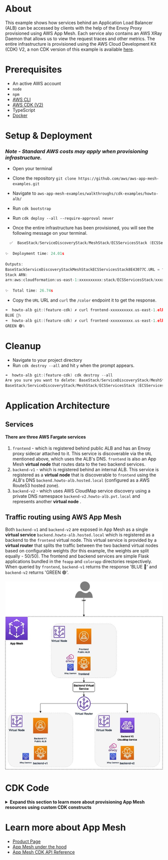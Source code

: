 # About

This example shows how services behind an Application Load Balancer (ALB) can be accessed by clients with the help of the Envoy Proxy provisioned using AWS App Mesh. Each service also contains an AWS XRay Daemon that allows us to view the request traces and other metrics.
The entire infrastructure is provisioned using the AWS Cloud Development Kit (CDK) V2, a non CDK version of this example is available [here](https://github.com/aws/aws-app-mesh-examples/tree/main/walkthroughs/howto-alb).

# Prerequisites

- An active AWS account
- `node`
- `npm`
- [AWS CLI](https://docs.aws.amazon.com/cli/latest/userguide/getting-started-install.html)
- [AWS CDK (V2)](https://docs.aws.amazon.com/cdk/v2/guide/home.html)
- TypeScript
- [Docker](https://docs.docker.com/get-docker/)

# Setup & Deployment

### _Note - Standard AWS costs may apply when provisioning infrastructure._

- Open your terminal
- Clone the repository `git clone https://github.com/aws/aws-app-mesh-examples.git`
- Navigate to `aws-app-mesh-examples/walkthroughs/cdk-examples/howto-alb/`
- Run `cdk bootstrap`
- Run `cdk deploy --all --require-approval never`

- Once the entire infrastructure has been provisioned, you will see the following message on your terminal.

```c
  ✅  BaseStack/ServiceDiscoveryStack/MeshStack/ECSServicesStack (ECSServicesStack)

✨  Deployment time: 24.01s

Outputs:
BaseStackServiceDiscoveryStackMeshStackECSServicesStack8E43077C.URL = frontend-xxxxxxxxxx.us-east-1.elb.amazonaws.com
Stack ARN:
arn:aws:cloudformation:us-east-1:xxxxxxxxxx:stack/ECSServicesStack/xxxxxxxxxx-xxxx-xxxx-xxxx-xxxxxxxxxxxx

✨  Total time: 26.74s
```

- Copy the `URL` URL and `curl` the `/color` endpoint it to get the response.

```c
➜  howto-alb git:(feature-cdk) ✗ curl frontend-xxxxxxxxxx.us-east-1.elb.amazonaws.com/color
BLUE 🔵%
➜  howto-alb git:(feature-cdk) ✗ curl frontend-xxxxxxxxxx.us-east-1.elb.amazonaws.com/color
GREEN 🟢%
```

# Cleanup

- Navigate to your project directory
- Run `cdk destroy --all` and hit `y` when the prompt appears.

```c
➜  howto-alb git:(feature-cdk) cdk destroy --all
Are you sure you want to delete: BaseStack/ServiceDiscoveryStack/MeshStack/ECSServicesStack, BaseStack/ServiceDiscoveryStack/MeshStack, BaseStack/ServiceDiscoveryStack, BaseStack (y/n)? y
BaseStack/ServiceDiscoveryStack/MeshStack/ECSServicesStack (ECSServicesStack): destroying...
```

# Application Architecture

## Services

#### There are three AWS Fargate services

1.  `frontend` - which is registered behind public ALB and has an Envoy proxy sidecar attached to it. This service is discoverable via the `URL` mentioned above, which uses the ALB's DNS. `frontend` is also an App Mesh **virtual node** that routes data to the two backend services.
2.  `backend-v1` - which is registered behind an internal ALB. This service is registered as a **virtual node** that is discoverable to `frontend` using the ALB's DNS `backend.howto-alb.hosted.local` (configured as a AWS Route53 hosted zone).
3.  `backend-v2` - which uses AWS CloudMap service discovery using a private DNS namespace `backend-v2.howto-alb.pvt.local` and represents another **virtual node** .

## Traffic routing using AWS App Mesh

Both `backend-v1` and `backend-v2` are exposed in App Mesh as a single **virtual service** `backend.howto-alb.hosted.local` which is registered as a backend to the `frontend` virtual node. This virtual service is provided by a **virtual router** that splits the traffic between the two backend virtual nodes based on configurable weights (for this example, the weights are split equally - 50/50). The frontend and backend services are simple Flask applications bundled in the `feapp` and `colorapp` directories respectively. When queried by `frontend`, `backend-v1` returns the response 'BLUE 🔵' and `backend-v2` returns 'GREEN 🟢'.

<p align="center">
  <img width="550" height="600" src="assets/app-arch.jpg">
</p>

# CDK Code

<details>
<summary><b>Expand this section to learn more about provisioning App Mesh resources using custom CDK constructs</b></summary>

## Stacks and Constructs

There are a total of 4 Stacks that provision all the infrastructure for the example.

_Note - The `cdk boostrap` command provisions a `CDKToolkit` Stack to deploy AWS CDK apps into your cloud enviroment._

1. `BaseStack` - provisions the network infrastructure like the VPC, ECS Cluster and DNS Hosted Zone, along with the Docker images that are pushed to the ECR Repository.
2. `ServiceDiscoveryStack` - provisions the 2 ALBs used by `frontend` and `backend-v1` and the CloudMap service used by `backend-v2`.
3. `MeshStack` - provisions the different mesh components like the frontend and backend virtual nodes, virtual router and the backend virtual service.
4. `ECSServicesStack` - this stack provisions the 3 Fargate services using a custom construct `AppMeshFargateService` which encapsulates the application container, Envoy sidecar/proxy and the Xray container into a single construct allowing us to easily spin up different 'meshified' Fargate Services.

Three more constructs - `EnvoySidecar`, `XrayContainer` and `ApplicationContainer` bundle the common container options used by these Fargate services.

<p align="center">
  <img width="600" height="350" src="assets/stacks.jpg">
</p>

The order mentioned above also represents the dependency these Stacks have on eachother. In this case, since we are deploying the `EnvoySidecar` containers along with our application code, it is necessary for the mesh components to be provisioned before the services are running, so the Envoy proxy can locate them using the `APPMESH_RESOURCE_ARN` environment variable.

These dependencies are propagated by passing the Stack objects in the `constructor` of their referencing Stack.

```c
const baseStack = new BaseStack(app, 'BaseStack',{
    stackName: 'base',
    description: "Provisions the network infrastructure and container images."
});
// Pass baseStack as a constructor argument
const serviceDiscoveryStack = new ServiceDiscoveryStack(baseStack, 'ServiceDiscoveryStack', {
    stackName: 'service-discovery',
    description: "Provisions the application load balancers and the CloudMap service."
});
```

## App Mesh CDK Constructs

To easily define Fargate services with Envoy proxies, we make use of the `AppMeshFargateService` construct mentioned above. The main purpose of this construct is to bundle the application containers with the Envoy sidecar and proxy. To do so, we define a set of custom props in `lib/utils.ts` called `AppMeshFargateServiceProps`.

```c
export interface AppMeshFargateServiceProps {
  serviceName: string;
  taskDefinitionFamily: string;
  serviceDiscoveryType: ServiceDiscoveryType;
  applicationContainer: ApplicationContainer;
  envoySidecar?: EnvoySidecar;
  xrayContainer?: XrayContainer;
  proxyConfiguration?: ecs.AppMeshProxyConfiguration;
}
```

These props are passed to instantiate Fargate Services in the ECSServicesStack. Note that `backend-v1` only defines the `xrayContainer` and `applicationContainer` whereas `backend-v2` and `frontend` define all attributes.

Once the attributes are passed to the construct, simple conditional checks can be used to add container dependencies and appropriate service discovery mechanisms for the different services.

```c
if (props.serviceDiscoveryType == ServiceDiscoveryType.DNS) {
      const loadBalancer = ms.sd.getAlbForService(props.serviceName);
      // Provision DNS service discovery using Application Load Balancers...
    } else if (props.serviceDiscoveryType == ServiceDiscoveryType.CLOUDMAP) {
      // Provision CloudMap service discovery
    }
  }
```

The crux of the mesh infrastructure lies in the `MeshStack`. For example, in the code snippet below, we create a new `aws-appmesh.VirtualNode` for `backend-v1`, assign it to the mesh and set the service discovery to the internal ALB's DNS defined in the `ServiceDiscoveryStack`.

```c
// Virtual node with DNS service discovery
this.backendV1VirtualNode = new appmesh.VirtualNode(
      this,
      `${this.stackName}BackendV1VirtualNode`,
      this.buildVirtualNodeProps(this.sd.base.SERVICE_BACKEND_V1)
    );
```

Once we define the virtual nodes, the routing logic of the mesh can be defined using the `aws-appmesh.RouteSpec` and `aws-appmesh.Route` constructs. The `aws-appmesh.RouteSpec` registers virtual nodes as weighted targets to route traffic to.

```c
const routeSpec = appmesh.RouteSpec.http({
      match: { path: appmesh.HttpRoutePathMatch.startsWith("/") },
      weightedTargets: [
        {
          virtualNode: this.backendV1VirtualNode,
          weight: 50,
        },
        {
          virtualNode: this.backendV2VirtualNode,
          weight: 50,
        },
      ],
    });

this.backendRoute = new appmesh.Route(this, `${this.stackIdentifier}_BackendRoute`, {
  mesh: this.mesh,
  virtualRouter: this.backendVirtualRouter,
  routeName: `${this.sd.base.projectName}-backend-route`,
  routeSpec: routeSpec,
});
```

## Project Structure

The skeleton of the project is generated using the `cdk init app --language typescript` command. By default, your main `node` app sits in the `bin` folder and the cloud infrastructure is provisioned in the `lib` folder.

In the `cdk.json` file, we define enviroment variables: For example: `PROJECT_NAME` and `CONTAINER_PORT` refer to the name of this project and the ports at which the Flask applications (`feapp` and `colorapp`) are exposed in the containers. These variables can be fetched within the application using a Construct's `node.tryGetContext` method.

```c
// BaseStack
this.PROJECT_NAME = this.node.tryGetContext("PROJECT_NAME");
this.PORT = this.node.tryGetContext("CONTAINER_PORT");
```

Using the `aws-ecr-assets.DockerImageAsset` construct, you can push your application image to an ECR repository when the infrastucture is being provisioned by simply pointing it to the directory of your application's `Dockerfile`.

```c
// BaseStack
this.frontendAppImageAsset = new assets.DockerImageAsset(this, `${this.stackName}FrontendAppImageAsset`, {
      directory: ".././howto-alb/feapp",
      platform: assets.Platform.LINUX_AMD64,
    });
```

Similarly, container images for Envoy and Xray can also be specified here. These are fetched by the `EnvoySidecar` and `XrayContainer` constructs respectively.

```c
// EnvoySidecar
image: ecs.ContainerImage.fromRegistry(this.node.tryGetContext("IMAGE_ENVOY")),

```

</details>

# Learn more about App Mesh

- [Product Page](https://aws.amazon.com/app-mesh/?nc2=h_ql_prod_nt_appm&aws-app-mesh-blogs.sort-by=item.additionalFields.createdDate&aws-app-mesh-blogs.sort-order=desc&whats-new-cards.sort-by=item.additionalFields.postDateTime&whats-new-cards.sort-order=desc)
- [App Mesh under the hood](https://www.youtube.com/watch?v=h3syq1vbplE)
- [App Mesh CDK API Reference](https://docs.aws.amazon.com/cdk/api/v2/docs/aws-cdk-lib.aws_appmesh-readme.html)
